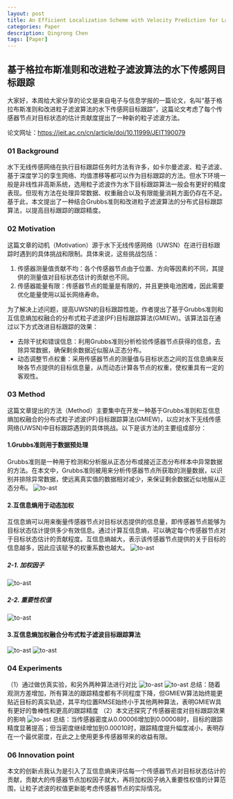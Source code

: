 ```yaml
---
layout: post
title: An Efficient Localization Scheme with Velocity Prediction for Large-Scale Underwater Acoustic Sensor Networks
categories: Paper
description: Qingrong Chen
tags: [Paper]
---
```


## 基于格拉布斯准则和改进粒子滤波算法的水下传感网目标跟踪
大家好，本周给大家分享的论文是来自电子与信息学报的一篇论文，名叫“基于格拉布斯准则和改进粒子滤波算法的水下传感网目标跟踪”，这篇论文考虑了每个传感器节点对目标状态的估计贡献度提出了一种新的粒子滤波方法。

论文网址：https://jeit.ac.cn/cn/article/doi/10.11999/JEIT190079

### 01 Background
水下无线传感网络在执行目标跟踪任务时方法有许多，如卡尔曼滤波、粒子滤波、基于深度学习的孪生网络、均值漂移等都可以作为目标跟踪的方法。但水下环境一般是非线性非高斯系统，选用粒子滤波作为水下目标跟踪算法一般会有更好的精度表现。但现有方法在处理异常数据、权重融合以及有限能量消耗方面仍存在不足。基于此，本文提出了一种结合Grubbs准则和改进粒子滤波算法的分布式目标跟踪算法，以提高目标跟踪的跟踪精度。

### 02 Motivation
这篇文章的动机（Motivation）源于水下无线传感网络（UWSN）在进行目标跟踪时遇到的具体挑战和限制。具体来说，这些挑战包括：

1. 传感器测量值贡献不均：各个传感器节点由于位置、方向等因素的不同，其提供的测量值对目标状态估计的贡献也不同。
2. 传感器能量有限：传感器节点的能量是有限的，并且更换电池困难，因此需要优化能量使用以延长网络寿命。

为了解决上述问题，提高UWSN的目标跟踪性能，作者提出了基于Grubbs准则和互信息熵加权融合的分布式粒子滤波(PF)目标跟踪算法(GMIEW)。该算法旨在通过以下方式改进目标跟踪的效果：
- 去除干扰和错误信息：利用Grubbs准则分析检验传感器节点获得的信息，去除异常数据，确保剩余数据近似服从正态分布。
- 动态调整节点权重：采用传感器节点的测量值与目标状态之间的互信息熵来反映各节点提供的目标信息量，从而动态计算各节点的权重，使权重具有一定的客观性。

### 03 Method
这篇文章提出的方法（Method）主要集中在开发一种基于Grubbs准则和互信息熵加权融合的分布式粒子滤波(PF)目标跟踪算法(GMIEW)，以应对水下无线传感网络(UWSN)中目标跟踪遇到的具体挑战。以下是该方法的主要组成部分：

#### **1.Grubbs准则用于数据预处理**
Grubbs准则是一种用于检测和分析服从正态分布或接近正态分布样本中异常数据的方法。在本文中，Grubbs准则被用来分析传感器节点所获取的测量数据，以识别并排除异常数据，使远离真实值的数据相对减少，来保证剩余数据近似地服从正态分布。
![to-ast](/images/posts/chenqingrong/01/01.png)

#### 2.互信息熵用于动态加权
互信息熵可以用来衡量传感器节点对目标状态提供的信息量，即传感器节点能够为目标状态估计提供多少有效信息。通过计算互信息熵，可以确定每个传感器节点对于目标状态估计的贡献程度。互信息熵越大，表示该传感器节点提供的关于目标的信息越多，因此应该赋予的权重系数也越大。
![to-ast](/images/posts/chenqingrong/01/02.png)

##### 2-1. 加权因子
![to-ast](/images/posts/chenqingrong/01/03.png)

##### 2-2. 重要性权值
![to-ast](/images/posts/chenqingrong/01/04.png)

#### 3.互信息熵加权融合分布式粒子滤波目标跟踪算法
![to-ast](/images/posts/chenqingrong/01/05.png)
![to-ast](/images/posts/chenqingrong/01/06.png)

### 04  Experiments
（1）通过做仿真实验，和另外两种算法进行对比
![to-ast](/images/posts/chenqingrong/01/07.png)
![to-ast](/images/posts/chenqingrong/01/08.png)
总结：随着观测方差增加，所有算法的跟踪精度都有不同程度下降，但GMIEW算法始终能更贴近目标的真实轨迹，其平均位置RMSE始终小于其他两种算法，表明GMIEW具有更好的鲁棒性和更高的跟踪精度
（2）本文还探究了传感器密度对目标跟踪效果的影响
![to-ast](/images/posts/chenqingrong/01/09.png)
总结：当传感器密度从0.00006增加到0.00008时，目标的跟踪精度显著提高；但当密度继续增加到0.00010时，跟踪精度提升幅度减小，表明存在一个最优密度，在此之上使用更多传感器带来的收益有限。

### 06 Innovation point
本文的创新点我认为是引入了互信息熵来评估每一个传感器节点对目标状态估计的贡献，贡献大的传感器节点加权因子就大，再将加权因子纳入重要性权值的计算范围，让粒子滤波的权值更新能考虑传感器节点的实际情况。

